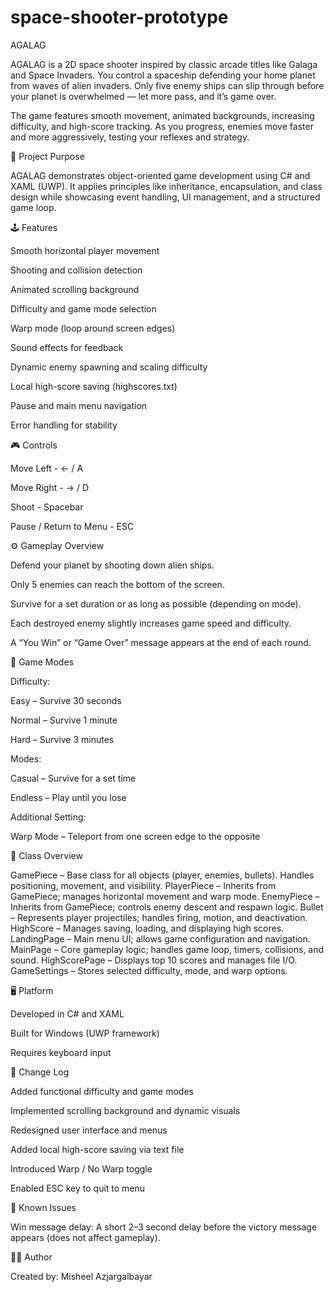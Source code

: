 # space-shooter-prototype
AGALAG

AGALAG is a 2D space shooter inspired by classic arcade titles like Galaga and Space Invaders. You control a spaceship defending your home planet from waves of alien invaders. Only five enemy ships can slip through before your planet is overwhelmed — let more pass, and it’s game over.

The game features smooth movement, animated backgrounds, increasing difficulty, and high-score tracking. As you progress, enemies move faster and more aggressively, testing your reflexes and strategy.

🎯 Project Purpose

AGALAG demonstrates object-oriented game development using C# and XAML (UWP). It applies principles like inheritance, encapsulation, and class design while showcasing event handling, UI management, and a structured game loop.

🕹️ Features

Smooth horizontal player movement

Shooting and collision detection

Animated scrolling background

Difficulty and game mode selection

Warp mode (loop around screen edges)

Sound effects for feedback

Dynamic enemy spawning and scaling difficulty

Local high-score saving (highscores.txt)

Pause and main menu navigation

Error handling for stability

🎮 Controls

Move Left	- ← / A

Move Right - → / D

Shoot - Spacebar

Pause / Return to Menu - ESC

⚙️ Gameplay Overview

Defend your planet by shooting down alien ships.

Only 5 enemies can reach the bottom of the screen.

Survive for a set duration or as long as possible (depending on mode).

Each destroyed enemy slightly increases game speed and difficulty.

A “You Win” or “Game Over” message appears at the end of each round.

🧭 Game Modes

Difficulty:

Easy – Survive 30 seconds

Normal – Survive 1 minute

Hard – Survive 3 minutes

Modes:

Casual – Survive for a set time

Endless – Play until you lose

Additional Setting:

Warp Mode – Teleport from one screen edge to the opposite

🧩 Class Overview

GamePiece – Base class for all objects (player, enemies, bullets). Handles positioning, movement, and visibility.
PlayerPiece – Inherits from GamePiece; manages horizontal movement and warp mode.
EnemyPiece – Inherits from GamePiece; controls enemy descent and respawn logic.
Bullet – Represents player projectiles; handles firing, motion, and deactivation.
HighScore – Manages saving, loading, and displaying high scores.
LandingPage – Main menu UI; allows game configuration and navigation.
MainPage – Core gameplay logic; handles game loop, timers, collisions, and sound.
HighScorePage – Displays top 10 scores and manages file I/O.
GameSettings – Stores selected difficulty, mode, and warp options.

🖥️ Platform

Developed in C# and XAML

Built for Windows (UWP framework)

Requires keyboard input

🧱 Change Log

Added functional difficulty and game modes

Implemented scrolling background and dynamic visuals

Redesigned user interface and menus

Added local high-score saving via text file

Introduced Warp / No Warp toggle

Enabled ESC key to quit to menu

🐞 Known Issues

Win message delay: A short 2–3 second delay before the victory message appears (does not affect gameplay).

👩‍💻 Author

Created by: Misheel Azjargalbayar
